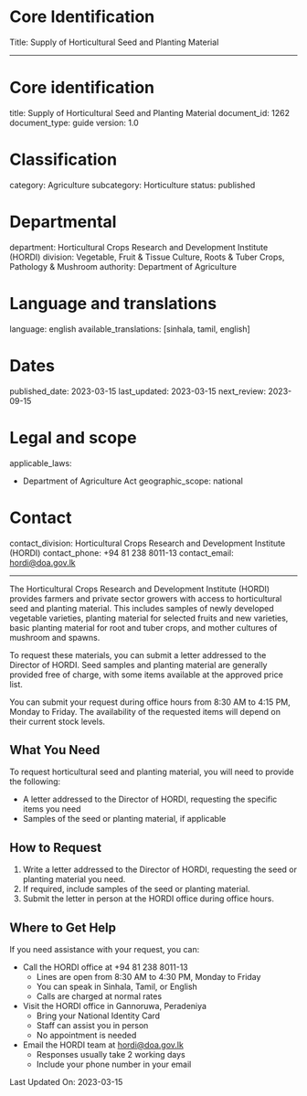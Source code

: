 # Core Identification
Title: Supply of Horticultural Seed and Planting Material

---
# Core identification
title: Supply of Horticultural Seed and Planting Material
document_id: 1262
document_type: guide
version: 1.0

# Classification
category: Agriculture
subcategory: Horticulture
status: published

# Departmental
department: Horticultural Crops Research and Development Institute (HORDI)
division: Vegetable, Fruit & Tissue Culture, Roots & Tuber Crops, Pathology & Mushroom
authority: Department of Agriculture

# Language and translations
language: english
available_translations: [sinhala, tamil, english]

# Dates
published_date: 2023-03-15
last_updated: 2023-03-15
next_review: 2023-09-15

# Legal and scope
applicable_laws:
 - Department of Agriculture Act
geographic_scope: national

# Contact
contact_division: Horticultural Crops Research and Development Institute (HORDI)
contact_phone: +94 81 238 8011-13
contact_email: hordi@doa.gov.lk

---

The Horticultural Crops Research and Development Institute (HORDI) provides farmers and private sector growers with access to horticultural seed and planting material. This includes samples of newly developed vegetable varieties, planting material for selected fruits and new varieties, basic planting material for root and tuber crops, and mother cultures of mushroom and spawns.

To request these materials, you can submit a letter addressed to the Director of HORDI. Seed samples and planting material are generally provided free of charge, with some items available at the approved price list. 

You can submit your request during office hours from 8:30 AM to 4:15 PM, Monday to Friday. The availability of the requested items will depend on their current stock levels.

## What You Need
To request horticultural seed and planting material, you will need to provide the following:

- A letter addressed to the Director of HORDI, requesting the specific items you need
- Samples of the seed or planting material, if applicable

## How to Request
1. Write a letter addressed to the Director of HORDI, requesting the seed or planting material you need.
2. If required, include samples of the seed or planting material.
3. Submit the letter in person at the HORDI office during office hours.

## Where to Get Help
If you need assistance with your request, you can:

- Call the HORDI office at +94 81 238 8011-13
    - Lines are open from 8:30 AM to 4:30 PM, Monday to Friday
    - You can speak in Sinhala, Tamil, or English
    - Calls are charged at normal rates
- Visit the HORDI office in Gannoruwa, Peradeniya
    - Bring your National Identity Card
    - Staff can assist you in person
    - No appointment is needed
- Email the HORDI team at hordi@doa.gov.lk
    - Responses usually take 2 working days
    - Include your phone number in your email

Last Updated On: 2023-03-15